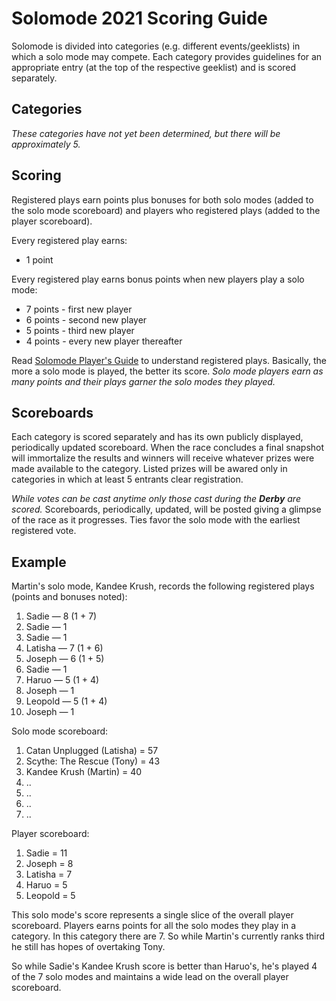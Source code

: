 # Solomode 2021 Scoring Guide
Solomode is divided into categories (e.g. different events/geeklists) in which a solo mode may compete.  Each category provides guidelines for an appropriate entry (at the top of the respective geeklist) and is scored separately.  

## Categories
*These categories have not yet been determined, but there will be approximately 5.*

## Scoring
Registered plays earn points plus bonuses for both solo modes (added to the solo mode scoreboard) and players who registered  plays (added to the player scoreboard).

Every registered play earns:
* 1 point

Every registered play earns bonus points when new players play a solo mode:
* 7 points - first new player
* 6 points - second new player
* 5 points - third new player
* 4 points - every new player thereafter

Read [Solomode Player's Guide](./players-guide.md) to understand registered plays.  Basically, the more a solo mode is played, the better its score.  *Solo mode players earn as many points and their plays garner the solo modes they played.*

## Scoreboards
Each category is scored separately and has its own publicly displayed, periodically updated scoreboard.  When the race concludes a final snapshot will immortalize the results and winners will receive whatever prizes were made available to the category.  Listed prizes will be awared only in categories in which at least 5 entrants clear registration.

*While votes can be cast anytime only those cast during the **Derby** are scored.*  Scoreboards, periodically, updated, will be posted giving a glimpse of the race as it progresses.  Ties favor the solo mode with the earliest registered vote.

## Example
Martin's solo mode, Kandee Krush, records the following registered plays (points and bonuses noted):
1. Sadie — 8 (1 + 7)
1. Sadie — 1
1. Sadie — 1
1. Latisha — 7 (1 + 6)
1. Joseph — 6 (1 + 5)
1. Sadie — 1
1. Haruo — 5 (1 + 4)
1. Joseph — 1
1. Leopold — 5 (1 + 4)
1. Joseph — 1

Solo mode scoreboard:
1. Catan Unplugged (Latisha) = 57
1. Scythe: The Rescue (Tony) = 43
1. Kandee Krush (Martin) = 40
1. ..
1. ..
1. ..
1. ..

Player scoreboard:
1. Sadie = 11
1. Joseph = 8
1. Latisha = 7
1. Haruo = 5
1. Leopold = 5

This solo mode's score represents a single slice of the overall player scoreboard.  Players earns points for all the solo modes they play in a category.  In this category there are 7.  So while Martin's currently ranks third he still has hopes of overtaking Tony.

So while Sadie's Kandee Krush score is better than Haruo's, he's played 4 of the 7 solo modes and maintains a wide lead on the overall player scoreboard.